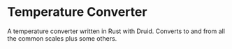 # Temperature Converter

A temperature converter written in Rust with Druid. Converts to and from all the common scales plus some others.
